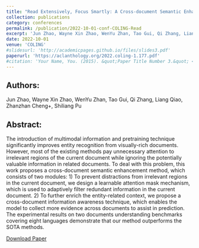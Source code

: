 ```yaml
---
title: "Read Extensively, Focus Smartly: A Cross-document Semantic Enhancement Method for Visual Documents NER"
collection: publications
category: conferences
permalink: /publication/2022-10-01-conf-COLING-Read
excerpt: 'Jun Zhao, Wayne Xin Zhao, WenYu Zhan, Tao Gui, Qi Zhang, Liang Qiao, Zhanzhan Cheng+, Shiliang Pu'
date: 2022-10-01
venue: 'COLING'
#slidesurl: 'http://academicpages.github.io/files/slides3.pdf'
paperurl: 'https://aclanthology.org/2022.coling-1.177.pdf'
#citation: 'Your Name, You. (2015). &quot;Paper Title Number 3.&quot; <i>Journal 1</i>. 1(3).'
---
```


Authors:
------
Jun Zhao, Wayne Xin Zhao, WenYu Zhan, Tao Gui, Qi Zhang, Liang Qiao, Zhanzhan Cheng+, Shiliang Pu

Abstract:
------
The introduction of multimodal information and pretraining technique significantly improves entity recognition from visually-rich documents. However, most of the existing methods pay unnecessary attention to irrelevant regions of the current document while ignoring the potentially valuable information in related documents. To deal with this problem, this work proposes a cross-document semantic enhancement method, which consists of two modules: 1) To prevent distractions from irrelevant regions in the current document, we design a learnable attention mask mechanism, which is used to adaptively filter redundant information in the current document. 2) To further enrich the entity-related context, we propose a cross-document information awareness technique, which enables the model to collect more evidence across documents to assist in prediction. The experimental results on two documents understanding benchmarks covering eight languages demonstrate that our method outperforms the SOTA methods.

[Download Paper](https://aclanthology.org/2022.coling-1.177.pdf)